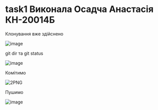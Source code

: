 # task1 Виконала Осадча Анастасія КН-20014Б
Клонування вже здійснено

![image](https://user-images.githubusercontent.com/85665419/122994903-935dc400-d3b1-11eb-98fc-0eb0bb78421b.png)

git dir та git status

![image](https://user-images.githubusercontent.com/85665419/122995188-f18aa700-d3b1-11eb-9f32-03d644004a47.png)

Комітимо

![2PNG](https://user-images.githubusercontent.com/85665419/122995574-7249a300-d3b2-11eb-8134-a533f8f66325.PNG)

Пушимо

![image](https://user-images.githubusercontent.com/85665419/122996113-22b7a700-d3b3-11eb-947e-ee5a91799047.png)





